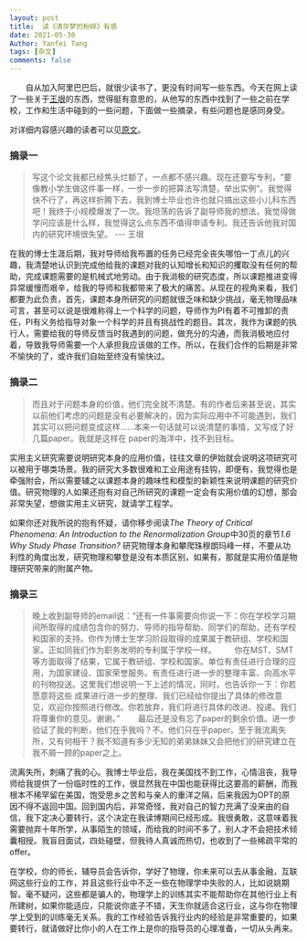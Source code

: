 ```yaml
---
layout: post
title:  读《清华梦的粉碎》有感
date: 2021-05-30
Author: Yanfei Tang
tags: [杂文]
comments: false
---
```


&emsp;&emsp;自从加入阿里巴巴后，就很少读书了，更没有时间写一些东西。今天在网上读了一些关于[王垠](https://blog.csdn.net/e6894853/article/details/7881102)的东西，觉得挺有意思的，从他写的东西中找到了一些之前在学校，工作和生活中碰到的一些问题，下面做一些摘录，有些问题也是感同身受。

<!-- more -->

对详细内容感兴趣的读者可以见[原文](https://blog.csdn.net/e6894853/article/details/7881102)。



### 摘录一

> 写这个论文我都已经焦头烂额了，一点都不感兴趣。现在还要写专利，“要像教小学生做这件事一样，一步一步的把算法写清楚，举出实例”。我觉得快不行了，再这样折腾下去，我到博士毕业也许也就只搞出这些小儿科东西吧！我终于小规模爆发了一次。我坦荡的告诉了副导师我的想法，我觉得做学问应该是什么样，我觉得这么点东西不值得申请专利。我还告诉他我对国内的研究环境很失望。 --- 王垠

在我的博士生涯后期，我对导师给我布置的任务已经完全丧失哪怕一丁点儿的兴趣，我清楚地认识到完成他给我的课题对我的认知增长和知识的攫取没有任何的帮助，完成课题需要的是机械式地劳动。由于我消极的研究态度，所以课题推进变得异常缓慢而艰辛，给我的导师和我都带来了极大的痛苦。从现在的视角来看，我们都要为此负责，首先，课题本身所研究的问题就很乏味和缺少挑战，毫无物理品味可言，甚至可以说是很难称得上一个科学的问题，导师作为PI有着不可推卸的责任，PI有义务给指导对象一个科学的并且有挑战性的题目。其次，我作为课题的执行人，需要给我的导师反馈当时我遇到的问题，做充分的沟通，而我消极地应付着，导致我导师需要一个人承担我应该做的工作。所以，在我们合作的后期是非常不愉快的了，或许我们自始至终没有愉快过。



### 摘录二

> 而且对于问题本身的价值，他们完全就不清楚。有的作者后来甚至说，其实以前他们考虑的问题是没有必要解决的，因为实际应用中不可能遇到，我们其实可以把问题变成这样……本来一句话就可以说清楚的事情，又写成了好几篇paper。我就是这样在 paper的海洋中，找不到目标。
>

实用主义研究需要说明研究本身的应用价值，往往文章的伊始就会说明这项研究可以被用于哪类场景。我的研究大多数很难和工业用途有挂钩，即便有，我觉得也是牵强附会，所以需要辅之以课题本身的趣味性和模型的新颖性来说明课题的研究价值。研究物理的人如果还抱有对自己所研究的课题一定会有实用价值的幻想，那会非常失望，想做实用主义研究，就请学工程学。

如果你还对我所说的抱有怀疑，请你移步阅读*The Theory of Critical Phenomena: An Introduction to the Renormalization Group*中30页的章节*1.6 Why Study Phase Transition?* 研究物理本身和攀爬珠穆朗玛峰一样，不要从功利性的角度出发，研究物理和攀登是没有本质区别，如果有，那就是实用价值是物理研究带来的附属产物。



### 摘录三

> 晚上收到副导师的email说：“还有一件事需要向你说一下：你在学校学习期间所取得的成绩包含你的努力、导师的指导帮助、同学们的帮助，还有学校和国家的支持。你作为博士生学习阶段取得的成果属于教研组、学校和国家。正如同我们作为职务发明的专利属于学校一样。
> 　　你在MST、SMT等方面取得了结果，它属于教研组、学校和国家。单位有责任进行合理的应用，为国家建设、国家荣誉服务。有责任进行进一步的整理丰富、向高水平的刊物投送。这里我们想说明一下上述的情况，同时，也告诉你一下：你若愿意将这些 成果进行进一步的整理、我们已经给你提出了具体的修改意见，欢迎你按照进行修改。你若放弃，我们将进行具体的改进、投递。我们将尊重你的意见。谢谢。”
> 　　最后还是没有忘了paper的剩余价值。进一步验证了我的判断，他们在乎我吗？不。他们只在乎paper。至于我流离失所，又有何相干？我不知道有多少无知的弟弟妹妹又会把他们的研究建立在我不屑一顾的paper之上。

流离失所，刺痛了我的心。我博士毕业后，我在美国找不到工作，心情沮丧，我导师给我提供了一份临时性的工作，很显然我在中国也能获得比这要高的薪酬，而我根本不稀罕留在美国，饱受思乡之苦和与亲人的重洋之隔，后来我因为OPT的原因不得不返回中国。回到国内后，非常奇怪，我对自己的智力充满了没来由的自信，我下定决心要转行，这个决定在我读博期间已经形成。我很勇敢，这意味着我需要抛弃十年所学，从事陌生的领域，而给我的时间不多了，别人才不会把技术倾囊相授。我盲目面试，四处碰壁，但我待人真诚而热切，也收到了一些稀疏平常的offer。

在学校，你的师长，辅导员会告诉你，学好了物理，你未来可以去从事金融，互联网这些行业的工作，并且这些行业中不乏一些在物理学中失败的人，比如说姚期智。毫不疑问，这些都是骗人的，物理学上的训练其实不能帮助你在其他行业上有所建树，如果你能适应，只能说你底子不错，天生你就适合这行业，这与你在物理学上受到的训练毫无关系。我的工作经验告诉我行业内的经验是非常重要的，如果要转行，就请做好比你小的人在工作上是你的指导员的心理准备，一切从头再来。













